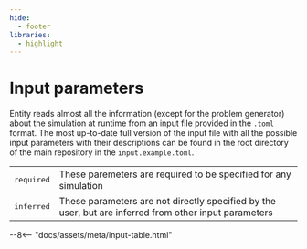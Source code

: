 ```yaml
---
hide:
  - footer
libraries:
  - highlight
---
```


# Input parameters

Entity reads almost all the information (except for the problem generator) about the simulation at runtime from an input file provided in the `.toml` format. The most up-to-date full version of the input file with all the possible input parameters with their descriptions can be found in the root directory of the main repository in the `input.example.toml`.

<div class="table-legend">
  <table>
    <tbody>
      <tr class="required">
        <td><pre>required</pre></td>
        <td>These paremeters are required to be specified for any simulation</td>
      </tr>
      <tr class="inferred">
        <td><pre>inferred</pre></td>
        <td>These parameters are not directly specified by the user, but are inferred from other input parameters</td>
      </tr>
    </tbody>
  </table>
</div>

<div class="table-container">
--8<-- "docs/assets/meta/input-table.html"
</div>